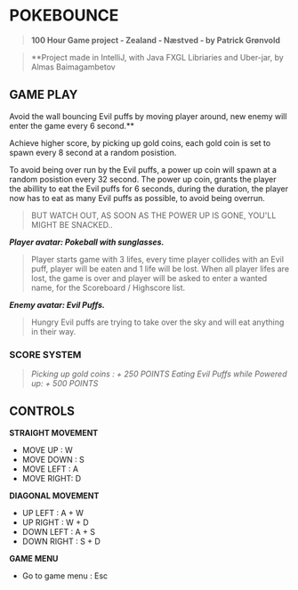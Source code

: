 # POKEBOUNCE
>**100 Hour Game project - Zealand - Næstved - by Patrick Grønvold**

>**Project made in IntelliJ, with Java FXGL Libriaries and Uber-jar, by Almas Baimagambetov 



## GAME PLAY

Avoid the wall bouncing Evil puffs by moving player around, new enemy will enter the game every 6 second.**

Achieve higher score, by picking up gold coins,
each gold coin is set to spawn every 8 second at a random posistion.

To avoid being over run by the Evil puffs, a power up coin will spawn at a random posistion every 32 second.
The power up coin, grants the player the abillity to eat the Evil puffs for 6 seconds, during the duration, the player now has to eat as
many Evil puffs as possible, to avoid being overrun.


> BUT WATCH OUT, AS SOON AS THE POWER UP IS GONE, YOU'LL MIGHT BE SNACKED..


***Player avatar: Pokeball with sunglasses.***
>Player starts game with 3 lifes, every time player collides with an Evil puff, player will be eaten and 1 life will be lost.
>When all player lifes are lost, the game is over and player will be asked to enter a wanted name, for the Scoreboard / Highscore list.

***Enemy avatar: Evil Puffs.***
>Hungry Evil puffs are trying to take over the sky and will eat anything in their way.

### SCORE SYSTEM 
>*Picking up gold coins : + 250 POINTS*
>*Eating Evil Puffs while Powered up: + 500 POINTS*

## CONTROLS

**STRAIGHT MOVEMENT**
- MOVE UP   :  W
- MOVE DOWN :  S
- MOVE LEFT :  A
- MOVE RIGHT:  D

**DIAGONAL MOVEMENT**
- UP LEFT     : A + W
- UP RIGHT    : W + D
- DOWN LEFT   : A + S
- DOWN RIGHT  : S + D

**GAME MENU**
- Go to game menu : Esc







